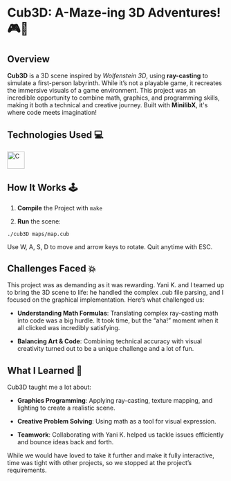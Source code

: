 # Cub3D: A-Maze-ing 3D Adventures! 🎮🌌

## Overview
**Cub3D** is a 3D scene inspired by *Wolfenstein 3D*, using **ray-casting** to simulate a first-person labyrinth. 
While it’s not a playable game, it recreates the immersive visuals of a game environment. 
This project was an incredible opportunity to combine math, graphics, and programming skills, making it both a technical and creative journey. 
Built with **MinilibX**, it's where code meets imagination!

## Technologies Used 💻
<img src="https://cdn.worldvectorlogo.com/logos/c-1.svg" alt="C" width="40" height="40"/>

## How It Works 🕹️
1. **Compile** the Project with `make`  

2. **Run** the scene:
  ```
  ./cub3D maps/map.cub
  ```

Use W, A, S, D to move and arrow keys to rotate. Quit anytime with ESC.

## Challenges Faced 💥
This project was as demanding as it was rewarding. Yani K. and I teamed up to bring the 3D scene to life: he handled the complex .cub file parsing, and I focused on the graphical implementation. 
Here’s what challenged us:

- **Understanding Math Formulas**: Translating complex ray-casting math into code was a big hurdle. It took time, but the “aha!” moment when it all clicked was incredibly satisfying.   

- **Balancing Art & Code**: Combining technical accuracy with visual creativity turned out to be a unique challenge and a lot of fun.  

## What I Learned 🌱
Cub3D taught me a lot about:

- **Graphics Programming**: Applying ray-casting, texture mapping, and lighting to create a realistic scene.  

- **Creative Problem Solving**: Using math as a tool for visual expression.

- **Teamwork**: Collaborating with Yani K. helped us tackle issues efficiently and bounce ideas back and forth.  

While we would have loved to take it further and make it fully interactive, time was tight with other projects, so we stopped at the project’s requirements.
